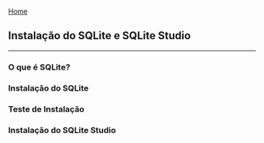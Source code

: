 [Home](README.md)

## Instalação do SQLite e SQLite Studio
---
### O que é SQLite?



### Instalação do SQLite

### Teste de Instalação
### Instalação do SQLite Studio




